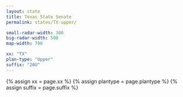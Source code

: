 ```yaml
---
layout: state
title: Texas State Senate
permalink: states/TX-upper/

small-radar-width: 300
big-radar-width: 500
map-width: 700

xx: "TX"
plan-type: "Upper"
suffix: "20U"
---
```


{% assign xx = page.xx %}
{% assign plantype = page.plantype %}
{% assign suffix = page.suffix %}